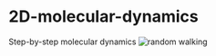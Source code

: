 # 2D-molecular-dynamics
Step-by-step molecular dynamics
![random walking](./001_random_points_walking.gif)
